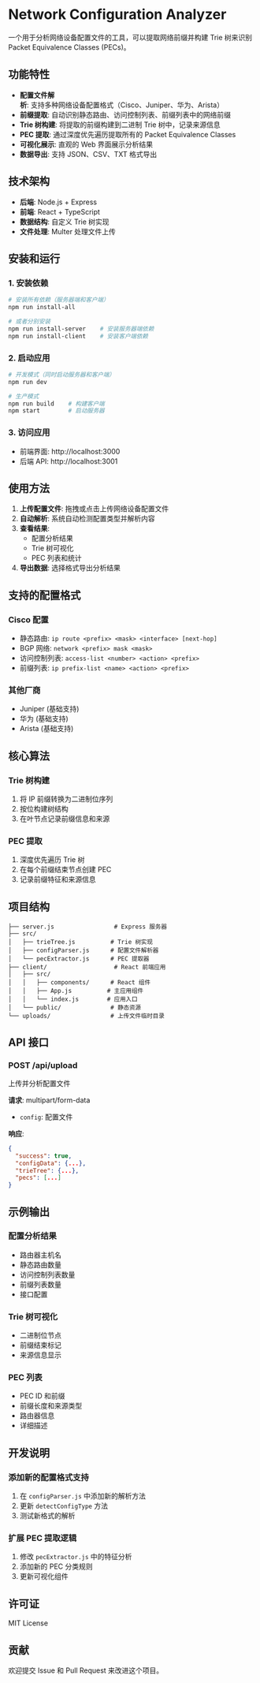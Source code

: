 # Network Configuration Analyzer

一个用于分析网络设备配置文件的工具，可以提取网络前缀并构建 Trie 树来识别 Packet Equivalence Classes (PECs)。

## 功能特性

- **配置文件解析**: 支持多种网络设备配置格式（Cisco、Juniper、华为、Arista）
- **前缀提取**: 自动识别静态路由、访问控制列表、前缀列表中的网络前缀
- **Trie 树构建**: 将提取的前缀构建到二进制 Trie 树中，记录来源信息
- **PEC 提取**: 通过深度优先遍历提取所有的 Packet Equivalence Classes
- **可视化展示**: 直观的 Web 界面展示分析结果
- **数据导出**: 支持 JSON、CSV、TXT 格式导出

## 技术架构

- **后端**: Node.js + Express
- **前端**: React + TypeScript
- **数据结构**: 自定义 Trie 树实现
- **文件处理**: Multer 处理文件上传

## 安装和运行

### 1. 安装依赖

```bash
# 安装所有依赖（服务器端和客户端）
npm run install-all

# 或者分别安装
npm run install-server    # 安装服务器端依赖
npm run install-client    # 安装客户端依赖
```

### 2. 启动应用

```bash
# 开发模式（同时启动服务器和客户端）
npm run dev

# 生产模式
npm run build    # 构建客户端
npm start        # 启动服务器
```

### 3. 访问应用

- 前端界面: http://localhost:3000
- 后端 API: http://localhost:3001

## 使用方法

1. **上传配置文件**: 拖拽或点击上传网络设备配置文件
2. **自动解析**: 系统自动检测配置类型并解析内容
3. **查看结果**: 
   - 配置分析结果
   - Trie 树可视化
   - PEC 列表和统计
4. **导出数据**: 选择格式导出分析结果

## 支持的配置格式

### Cisco 配置
- 静态路由: `ip route <prefix> <mask> <interface> [next-hop]`
- BGP 网络: `network <prefix> mask <mask>`
- 访问控制列表: `access-list <number> <action> <prefix>`
- 前缀列表: `ip prefix-list <name> <action> <prefix>`

### 其他厂商
- Juniper (基础支持)
- 华为 (基础支持)
- Arista (基础支持)

## 核心算法

### Trie 树构建
1. 将 IP 前缀转换为二进制位序列
2. 按位构建树结构
3. 在叶节点记录前缀信息和来源

### PEC 提取
1. 深度优先遍历 Trie 树
2. 在每个前缀结束节点创建 PEC
3. 记录前缀特征和来源信息

## 项目结构

```
├── server.js                 # Express 服务器
├── src/
│   ├── trieTree.js          # Trie 树实现
│   ├── configParser.js      # 配置文件解析器
│   └── pecExtractor.js      # PEC 提取器
├── client/                   # React 前端应用
│   ├── src/
│   │   ├── components/      # React 组件
│   │   ├── App.js          # 主应用组件
│   │   └── index.js        # 应用入口
│   └── public/              # 静态资源
└── uploads/                 # 上传文件临时目录
```

## API 接口

### POST /api/upload
上传并分析配置文件

**请求**: multipart/form-data
- `config`: 配置文件

**响应**:
```json
{
  "success": true,
  "configData": {...},
  "trieTree": {...},
  "pecs": [...]
}
```

## 示例输出

### 配置分析结果
- 路由器主机名
- 静态路由数量
- 访问控制列表数量
- 前缀列表数量
- 接口配置

### Trie 树可视化
- 二进制位节点
- 前缀结束标记
- 来源信息显示

### PEC 列表
- PEC ID 和前缀
- 前缀长度和来源类型
- 路由器信息
- 详细描述

## 开发说明

### 添加新的配置格式支持
1. 在 `configParser.js` 中添加新的解析方法
2. 更新 `detectConfigType` 方法
3. 测试新格式的解析

### 扩展 PEC 提取逻辑
1. 修改 `pecExtractor.js` 中的特征分析
2. 添加新的 PEC 分类规则
3. 更新可视化组件

## 许可证

MIT License

## 贡献

欢迎提交 Issue 和 Pull Request 来改进这个项目。

